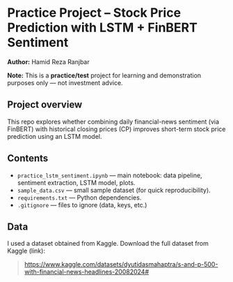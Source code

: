 # Practice Project – Stock Price Prediction with LSTM + FinBERT Sentiment

**Author:** Hamid Reza Ranjbar

**Note:** This is a **practice/test** project for learning and demonstration purposes only — not investment advice.

## Project overview
This repo explores whether combining daily financial-news sentiment (via FinBERT) with historical closing prices (CP) improves short-term stock price prediction using an LSTM model.

## Contents
- `practice_lstm_sentiment.ipynb` — main notebook: data pipeline, sentiment extraction, LSTM model, plots.
- `sample_data.csv` — small sample dataset (for quick reproducibility).
- `requirements.txt` — Python dependencies.
- `.gitignore` — files to ignore (data, keys, etc.)

## Data
I used a dataset obtained from Kaggle. Download the full dataset from Kaggle (link):
> https://www.kaggle.com/datasets/dyutidasmahaptra/s-and-p-500-with-financial-news-headlines-20082024#

